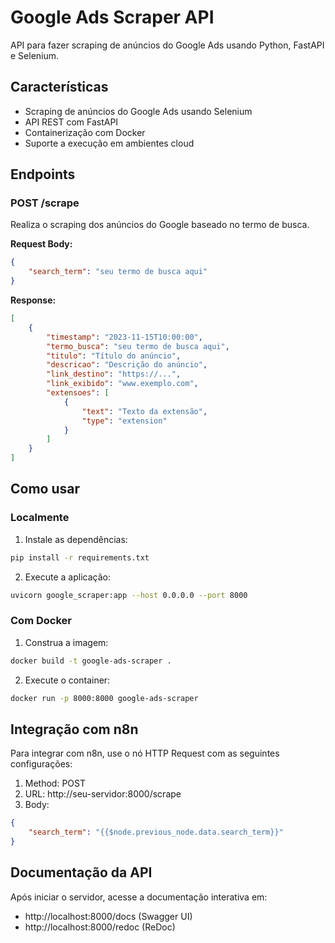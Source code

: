 # Google Ads Scraper API

API para fazer scraping de anúncios do Google Ads usando Python, FastAPI e Selenium.

## Características

- Scraping de anúncios do Google Ads usando Selenium
- API REST com FastAPI
- Containerização com Docker
- Suporte a execução em ambientes cloud

## Endpoints

### POST /scrape

Realiza o scraping dos anúncios do Google baseado no termo de busca.

**Request Body:**
```json
{
    "search_term": "seu termo de busca aqui"
}
```

**Response:**
```json
[
    {
        "timestamp": "2023-11-15T10:00:00",
        "termo_busca": "seu termo de busca aqui",
        "titulo": "Título do anúncio",
        "descricao": "Descrição do anúncio",
        "link_destino": "https://...",
        "link_exibido": "www.exemplo.com",
        "extensoes": [
            {
                "text": "Texto da extensão",
                "type": "extension"
            }
        ]
    }
]
```

## Como usar

### Localmente

1. Instale as dependências:
```bash
pip install -r requirements.txt
```

2. Execute a aplicação:
```bash
uvicorn google_scraper:app --host 0.0.0.0 --port 8000
```

### Com Docker

1. Construa a imagem:
```bash
docker build -t google-ads-scraper .
```

2. Execute o container:
```bash
docker run -p 8000:8000 google-ads-scraper
```

## Integração com n8n

Para integrar com n8n, use o nó HTTP Request com as seguintes configurações:

1. Method: POST
2. URL: http://seu-servidor:8000/scrape
3. Body:
```json
{
    "search_term": "{{$node.previous_node.data.search_term}}"
}
```

## Documentação da API

Após iniciar o servidor, acesse a documentação interativa em:
- http://localhost:8000/docs (Swagger UI)
- http://localhost:8000/redoc (ReDoc)
